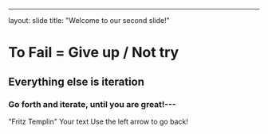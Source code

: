 
---
layout: slide
title: "Welcome to our second slide!"
# To Fail = Give up / Not try
## Everything else is iteration
### Go forth and iterate, until you are great!---
"Fritz Templin"
Your text
Use the left arrow to go back!
